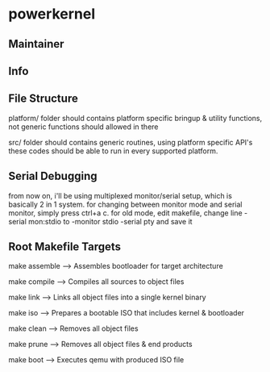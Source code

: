 # powerkernel 

## Maintainer

## Info

## File Structure

platform/ folder should contains platform specific bringup & utility functions,
not generic functions should allowed in there

src/ folder should contains generic routines, using platform specific API's
these codes should be able to run in every supported platform.

## Serial Debugging

from now on, i'll be using multiplexed monitor/serial setup, which is basically
2 in 1 system. for changing between monitor mode and serial monitor, simply
press ctrl+a c. for old mode, edit makefile, change line -serial mon:stdio to
-monitor stdio -serial pty and save it


## Root Makefile Targets

make assemble --> Assembles bootloader for target architecture

make compile --> Compiles all sources to object files

make link --> Links all object files into a single kernel binary

make iso --> Prepares a bootable ISO that includes kernel & bootloader

make clean --> Removes all object files

make prune --> Removes all object files & end products

make boot --> Executes qemu with produced ISO file

